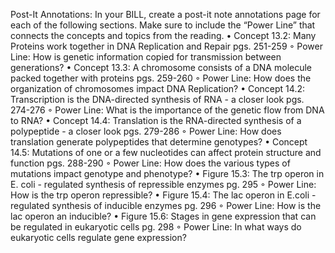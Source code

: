 Post-It Annotations: In your BILL, create a post-it note annotations page for each of the following sections. Make sure to include the “Power Line” that connects the concepts and topics from the reading.
    • Concept 13.2: Many Proteins work together in DNA Replication and Repair pgs. 251-259
        ◦ Power Line: How is genetic information copied for transmission between generations?
    • Concept 13.3: A chromosome consists of a DNA molecule packed together with proteins pgs. 259-260
        ◦ Power Line: How does the organization of chromosomes impact DNA Replication?
    • Concept 14.2: Transcription is the DNA-directed synthesis of RNA - a closer look pgs. 274-276
        ◦ Power Line: What is the importance of the genetic flow from DNA to RNA?
    • Concept 14.4: Translation is the RNA-directed synthesis of a polypeptide - a closer look pgs. 279-286
        ◦ Power Line: How does translation generate polypeptides that determine genotypes?
    • Concept 14.5: Mutations of one or a few nucleotides can affect protein structure and function pgs. 288-290
        ◦ Power Line: How does the various types of mutations impact genotype and phenotype?
    • Figure 15.3: The trp operon in E. coli - regulated synthesis of repressible enzymes pg. 295
        ◦ Power Line: How is the trp operon repressible?
    • Figure 15.4: The lac operon in E.coli - regulated synthesis of inducible enzymes pg. 296
        ◦ Power Line: How is the lac operon an inducible?
    • Figure 15.6: Stages in gene expression that can be regulated in eukaryotic cells pg. 298
        ◦ Power Line: In what ways do eukaryotic cells regulate gene expression?